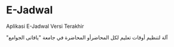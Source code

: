# E-Jadwal
Aplikasi E-Jadwal Versi Terakhir

"آلة لتنظيم أوقات تعليم لكل المحاضرأو المحاضرة في جامعة "يافاتى الجوامع
